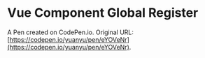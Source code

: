 # Vue Component Global Register

A Pen created on CodePen.io. Original URL: [https://codepen.io/yuanyu/pen/eYOVeNr](https://codepen.io/yuanyu/pen/eYOVeNr).


